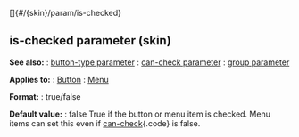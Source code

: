 []{#/{skin}/param/is-checked}
  ## is-checked parameter (skin)
  **See also:**
  :   [button-type parameter](ref/%7Bskin%7D/param/button-type)
  :   [can-check parameter](ref/%7Bskin%7D/param/can-check)
  :   [group parameter](ref/%7Bskin%7D/param/group)
  <!-- -->
  **Applies to:**
  :   [Button](ref/%7Bskin%7D/control/button)
  :   [Menu](ref/%7Bskin%7D/control/menu)
  <!-- -->
  **Format:**
  :   true/false
  <!-- -->
  **Default value:**
  :   false
  True if the button or menu item is checked. Menu items can set this even
  if [can-check](ref/%7Bskin%7D/param/can-check){.code} is false.